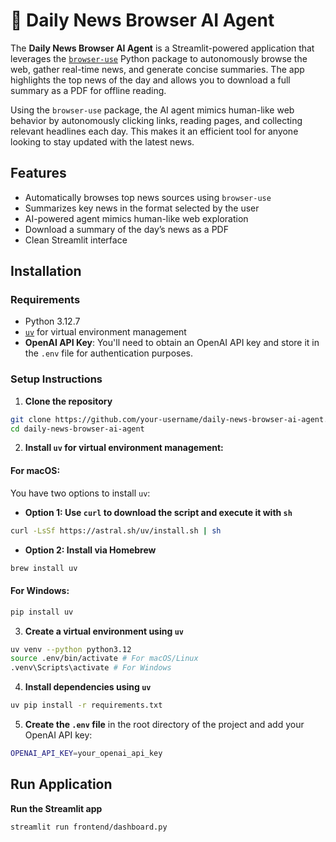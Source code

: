 

# 📰 Daily News Browser AI Agent

The **Daily News Browser AI Agent** is a Streamlit-powered application that leverages the [`browser-use`](https://github.com/browser-use/browser-use) Python package to autonomously browse the web, gather real-time news, and generate concise summaries. The app highlights the top news of the day and allows you to download a full summary as a PDF for offline reading.

Using the `browser-use` package, the AI agent mimics human-like web behavior by autonomously clicking links, reading pages, and collecting relevant headlines each day. This makes it an efficient tool for anyone looking to stay updated with the latest news.
## Features

- Automatically browses top news sources using `browser-use`
- Summarizes key news in the format selected by the user
- AI-powered agent mimics human-like web exploration
- Download a summary of the day’s news as a PDF
- Clean Streamlit interface
## Installation
### Requirements

- Python 3.12.7
- [`uv`](https://docs.astral.sh/uv/getting-started/installation/#installation-methods) for virtual environment management
- **OpenAI API Key**: You'll need to obtain an OpenAI API key and store it in the `.env` file for authentication purposes.
### Setup Instructions
1. **Clone the repository**

```bash
git clone https://github.com/your-username/daily-news-browser-ai-agent.git
cd daily-news-browser-ai-agent
```

2. **Install `uv` for virtual environment management:**
#### For macOS:
You have two options to install `uv`:
- **Option 1: Use `curl` to download the script and execute it with `sh`**

```bash
curl -LsSf https://astral.sh/uv/install.sh | sh
```
- **Option 2: Install via Homebrew**

```bash
brew install uv
```
#### For Windows:

```bash
pip install uv
```

3. **Create a virtual environment using `uv`**

```bash
uv venv --python python3.12 
source .env/bin/activate # For macOS/Linux
.venv\Scripts\activate # For Windows
```  

4. **Install dependencies using `uv`**
  
```bash
uv pip install -r requirements.txt
```

5. **Create the `.env` file** in the root directory of the project and add your OpenAI API key:

```bash
OPENAI_API_KEY=your_openai_api_key
```

## Run Application

**Run the Streamlit app**

```bash
streamlit run frontend/dashboard.py
```